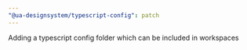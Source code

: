 ```yaml
---
"@ua-designsystem/typescript-config": patch
---
```


Adding a typescript config folder which can be included in workspaces
